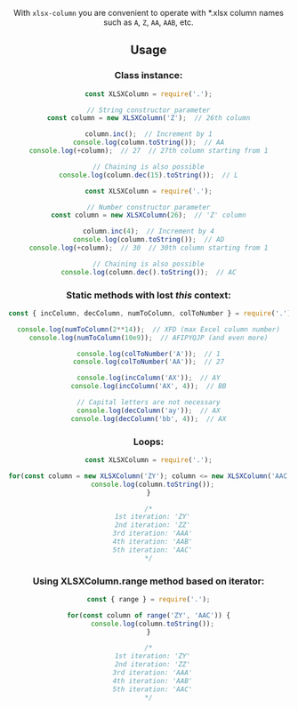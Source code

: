 <header>

With `xlsx-column` you are convenient to operate with *.xlsx column names such as `A`, `Z`, `AA`, `AAB`, etc.

<installation>

## Usage
### Class instance:
``` js
const XLSXColumn = require('.');

// String constructor parameter
const column = new XLSXColumn('Z');  // 26th column

column.inc();  // Increment by 1
console.log(column.toString());  // AA
console.log(+column);  // 27  // 27th column starting from 1

// Chaining is also possible
console.log(column.dec(15).toString());  // L
```
``` js
const XLSXColumn = require('.');

// Number constructor parameter
const column = new XLSXColumn(26);  // 'Z' column

column.inc(4);  // Increment by 4
console.log(column.toString());  // AD
console.log(+column);  // 30  // 30th column starting from 1

// Chaining is also possible
console.log(column.dec().toString());  // AC
```

### Static methods with lost *this* context:
``` js
const { incColumn, decColumn, numToColumn, colToNumber } = require('.');

console.log(numToColumn(2**14));  // XFD (max Excel column number)
console.log(numToColumn(10e9));  // AFIPYQJP (and even more)

console.log(colToNumber('A'));  // 1
console.log(colToNumber('AA'));  // 27

console.log(incColumn('AX'));  // AY
console.log(incColumn('AX', 4));  // BB

// Capital letters are not necessary
console.log(decColumn('ay'));  // AX
console.log(decColumn('bb', 4));  // AX
```

### Loops:
``` js
const XLSXColumn = require('.');

for(const column = new XLSXColumn('ZY'); column <= new XLSXColumn('AAC'); column.inc()) {
  console.log(column.toString());
}

/*
  1st iteration: 'ZY'
  2nd iteration: 'ZZ'
  3rd iteration: 'AAA'
  4th iteration: 'AAB'
  5th iteration: 'AAC'
*/
```

### Using XLSXColumn.range method based on iterator:
``` js
const { range } = require('.');

for(const column of range('ZY', 'AAC')) {
  console.log(column.toString());
}

/*
  1st iteration: 'ZY'
  2nd iteration: 'ZZ'
  3rd iteration: 'AAA'
  4th iteration: 'AAB'
  5th iteration: 'AAC'
*/
```

<testing>

<suggestions>
